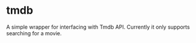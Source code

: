 # tmdb
A simple wrapper for interfacing with Tmdb API. Currently it only supports searching for a movie.
